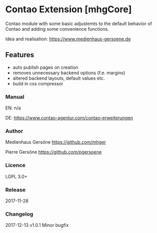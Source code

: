 # Contao Extension [mhgCore]

Contao module with some basic adjustemts to the default behavior of Contao and adding some convenience functions.

Idea and realisation: <https://www.medienhaus-gersoene.de>


## Features
- auto publish pages on creation
- removes unnecessary backend options (f.e. margins)
- altered backend layouts, default values etc.
- build in css compressor


### Manual
EN: n/a

DE: <https://www.contao-agentur.com/contao-erweiterungen>


### Author
Medienhaus Gersöne <https://github.com/mhger>

Pierre Gersöne <https://github.com/pgersoene> 


### Licence
LGPL 3.0+


### Release
2017-11-28


### Changelog

2017-12-13 v1.0.1  Minor bugfix